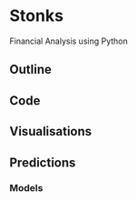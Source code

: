 # Stonks
Financial Analysis using Python

## Outline

## Code

## Visualisations

## Predictions

### Models


